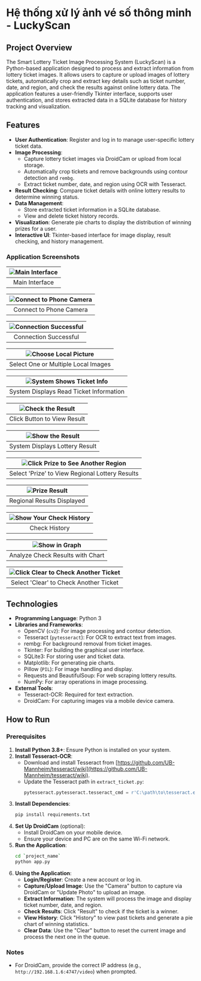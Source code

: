 # Hệ thống xử lý ảnh vé số thông minh - LuckyScan

## Project Overview
The Smart Lottery Ticket Image Processing System (LuckyScan) is a Python-based application designed to process and extract information from lottery ticket images. It allows users to capture or upload images of lottery tickets, automatically crop and extract key details such as ticket number, date, and region, and check the results against online lottery data. The application features a user-friendly Tkinter interface, supports user authentication, and stores extracted data in a SQLite database for history tracking and visualization.

## Features
- **User Authentication**: Register and log in to manage user-specific lottery ticket data.
- **Image Processing**:
  - Capture lottery ticket images via DroidCam or upload from local storage.
  - Automatically crop tickets and remove backgrounds using contour detection and `rembg`.
  - Extract ticket number, date, and region using OCR with Tesseract.
- **Result Checking**: Compare ticket details with online lottery results to determine winning status.
- **Data Management**:
  - Store extracted ticket information in a SQLite database.
  - View and delete ticket history records.
- **Visualization**: Generate pie charts to display the distribution of winning prizes for a user.
- **Interactive UI**: Tkinter-based interface for image display, result checking, and history management.

### Application Screenshots

| ![Main Interface](/Project_images/1_index.png) |
|:--:|
| Main Interface |

| ![Connect to Phone Camera](/Project_images/2_connect_to_phone_camera.png) |
|:--:|
| Connect to Phone Camera |

| ![Connection Successful](/Project_images/3_connect_sussceful.png) |
|:--:|
| Connection Successful |

| ![Choose Local Picture](/Project_images/4_chose_local_picture.png) |
|:--:|
| Select One or Multiple Local Images |

| ![System Shows Ticket Info](/Project_images/5_system_show_the_info_of_ticket.png) |
|:--:|
| System Displays Read Ticket Information |

| ![Check the Result](/Project_images/6_check_the_result.png) |
|:--:|
| Click Button to View Result |

| ![Show the Result](/Project_images/7_show_the_result.png) |
|:--:|
| System Displays Lottery Result |

| ![Click Prize to See Another Region](/Project_images/8_click_to_prize_to_see_another_prize.png) |
|:--:|
| Select 'Prize' to View Regional Lottery Results |

| ![Prize Result](/Project_images/9_prize_result.png) |
|:--:|
| Regional Results Displayed |

| ![Show Your Check History](/Project_images/10_show_your_check_history.png) |
|:--:|
| Check History |

| ![Show in Graph](/Project_images/11_show_in_graph.png) |
|:--:|
| Analyze Check Results with Chart |

| ![Click Clear to Check Another Ticket](/Project_images/12_click_clear_to_check_another_ticket.png) |
|:--:|
| Select 'Clear' to Check Another Ticket |

## Technologies
- **Programming Language**: Python 3
- **Libraries and Frameworks**:
  - OpenCV (`cv2`): For image processing and contour detection.
  - Tesseract (`pytesseract`): For OCR to extract text from images.
  - rembg: For background removal from ticket images.
  - Tkinter: For building the graphical user interface.
  - SQLite3: For storing user and ticket data.
  - Matplotlib: For generating pie charts.
  - Pillow (`PIL`): For image handling and display.
  - Requests and BeautifulSoup: For web scraping lottery results.
  - NumPy: For array operations in image processing.
- **External Tools**:
  - Tesseract-OCR: Required for text extraction.
  - DroidCam: For capturing images via a mobile device camera.

## How to Run
### Prerequisites
1. **Install Python 3.8+**: Ensure Python is installed on your system.
2. **Install Tesseract-OCR**:
   - Download and install Tesseract from [https://github.com/UB-Mannheim/tesseract/wiki](https://github.com/UB-Mannheim/tesseract/wiki).
   - Update the Tesseract path in `extract_ticket.py`:
     ```python
     pytesseract.pytesseract.tesseract_cmd = r'C:\path\to\tesseract.exe'
     ```
3. **Install Dependencies**:
   ```bash
   pip install requirements.txt
   ```
4. **Set Up DroidCam** (optional):
   - Install DroidCam on your mobile device.
   - Ensure your device and PC are on the same Wi-Fi network.
5. **Run the Application**:
   ```bash
   cd `project_name`
   python app.py
   ```
6. **Using the Application**:
   - **Login/Register**: Create a new account or log in.
   - **Capture/Upload Image**: Use the "Camera" button to capture via DroidCam or "Update Photo" to upload an image.
   - **Extract Information**: The system will process the image and display ticket number, date, and region.
   - **Check Results**: Click "Result" to check if the ticket is a winner.
   - **View History**: Click "History" to view past tickets and generate a pie chart of winning statistics.
   - **Clear Data**: Use the "Clear" button to reset the current image and process the next one in the queue.

### Notes
- For DroidCam, provide the correct IP address (e.g., `http://192.168.1.6:4747/video`) when prompted.
